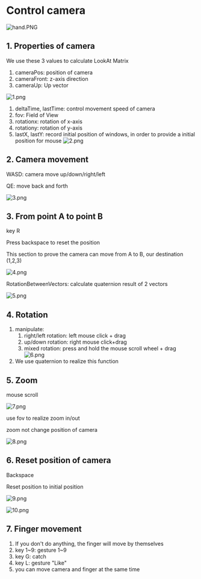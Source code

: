 # **Control camera**

![hand.PNG](https://github.com/DOHZH/CG/blob/master/image/hand/hand.PNG?raw=true)

## 1. Properties of camera

We use these 3 values to calculate LookAt Matrix

1. cameraPos: position of camera
2. cameraFront: z-axis direction
3. cameraUp: Up vector

![1.png](https://github.com/DOHZH/CG/blob/master/image/hand/1.png?raw=true)

1. deltaTime, lastTime: control movement speed of camera 
2. fov: Field of View
3. rotationx: rotation of x-axis
4. rotationy: rotation of y-axis
5. lastX, lastY: record initial position of windows, in order to provide a initial position for mouse
   ![2.png](https://github.com/DOHZH/CG/blob/master/image/hand/2.png?raw=true)

## 2. Camera movement

WASD: camera move up/down/right/left

QE: move back and forth

![3.png](https://github.com/DOHZH/CG/blob/master/image/hand/3.png?raw=true)

## 3. From point A to point B

key R

Press backspace to reset the position 

This section to prove the camera can move from A to B, our destination (1,2,3)

![4.png](https://github.com/DOHZH/CG/blob/master/image/hand/4.png?raw=true)

RotationBetweenVectors:  calculate quaternion result of 2 vectors 

![5.png](https://github.com/DOHZH/CG/blob/master/image/hand/5.png?raw=true)

## 4. Rotation

1. manipulate:
   1. right/left rotation: left mouse click + drag
   2. up/down rotation: right mouse click+drag
   3. mixed rotation: press and hold the mouse scroll wheel + drag
      ![6.png](https://github.com/DOHZH/CG/blob/master/image/hand/6.png?raw=true)
2. We use quaternion to realize this function

## 5. Zoom

mouse scroll

![7.png](https://github.com/DOHZH/CG/blob/master/image/hand/7.png?raw=true)

use fov to realize zoom in/out

zoom not change position of camera

![8.png](https://github.com/DOHZH/CG/blob/master/image/hand/8.png?raw=true)

## 6. Reset position of camera

Backspace

Reset position to initial position

![9.png](https://github.com/DOHZH/CG/blob/master/image/hand/9.png?raw=true)

![10.png](https://github.com/DOHZH/CG/blob/master/image/hand/10.png?raw=true)

## 7. Finger movement

1. If you don't do anything, the finger will move by themselves
2. key 1\~9: gesture 1\~9
3. key G: catch
4. key L: gesture "Like"
5. you can move camera and finger at the same time

